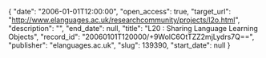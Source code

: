 {
  "date": "2006-01-01T12:00:00", 
  "open_access": true, 
  "target_url": "http://www.elanguages.ac.uk/researchcommunity/projects/l2o.html", 
  "description": "", 
  "end_date": null, 
  "title": "L20 : Sharing Language Learning Objects", 
  "record_id": "20060101T120000/+9WolC6OtTZZ2mjLydrs7Q==", 
  "publisher": "elanguages.ac.uk", 
  "slug": 139390, 
  "start_date": null
}

